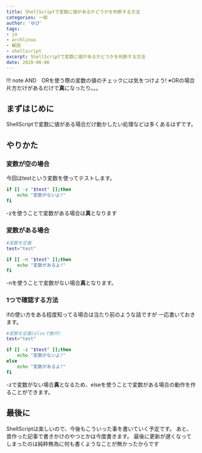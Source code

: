 ```yaml
---
title: ShellScriptで変数に値があるかどうかを判断する方法
categories: 一般
author: 'ゆぴ'
tags:
- ja
- archlinux
- 解説
- shellscript
excerpt: ShellScriptで変数に値があるかどうかを判断する方法
date: 2020-06-06
---
```


<!-- markdownlint-disable MD033 -->

<!-- more -->

!!! note
    AND　ORを使う際の変数の値のチェックには気をつけよう!
    ※ORの場合片方だけがあるだけで**真**になったり。。。


<!-- toc -->

## まずはじめに

ShellScriptで変数に値がある場合だけ動かしたい処理などは多くあるはずです。

## やりかた

### 変数が空の場合

今回はtestという変数を使ってテストします。

```bash
if [[ -z "$test" ]];then
    echo "変数がないよ!"
fi
```

-zを使うことで変数がある場合は**真**となります

### 変数がある場合

```bash
#変数を定義
test="test"

if [[ -n "$test" ]];then
    echo "変数があるよ!"
fi
```

-nを使うことで変数がない場合**真**となります。

### 1つで確認する方法

ifの使い方をある程度知ってる場合は当たり前のような話ですが
一応書いておきます。

```bash
#変数を定義(elseで動作)
test="test"

if [[ -z "$test" ]];then
    echo "変数がないよ!"
else
    echo "変数があるよ!"
fi
```

-zで変数がない場合**真**となるため、elseを使うことで変数がある場合の動作を作ることができます。

## 最後に

ShellScriptは楽しいので、今後もこういった事を書いていく予定です。
あと、昔作った記事で書きかけのやつとかは今度書きます。
最後に更新が遅くなってしまったのは純粋無為に何も書くようなことが無かったからです

